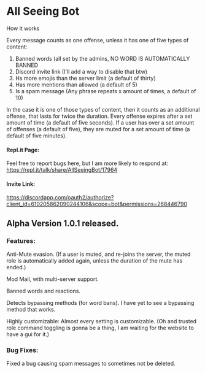 # All Seeing Bot
How it works

Every message counts as one offense, unless it has one of five types of content:

1) Banned words (all set by the admins, NO WORD IS AUTOMATICALLY BANNED
2) Discord invite link (I'll add a way to disable that btw)
3) Hs more emojis than the server limit (a default of thirty)
4) Has more mentions than allowed (a default of 5)
5) Is a spam message (Any phrase repeats x amount of times, a default of 10)

In the case it is one of those types of content, then it counts as an additional offense, that lasts for twice the duration. Every offense expires after a set amount of time (a default of five seconds). If a user has over a set amount of offenses (a default of five), they are muted for a set amount of time (a default of five minutes).

#### Repl.it Page:

Feel free to report bugs here, but I am more likely to respond at:
https://repl.it/talk/share/AllSeeingBot/17964

#### Invite Link:

https://discordapp.com/oauth2/authorize?client_id=610205862090244106&scope=bot&permissions=268446790


## Alpha Version 1.0.1 released.
### Features:

Anti-Mute evasion. (If a user is muted, and re-joins the server, the muted role is automatically added again, unless the duration of the mute has ended.)

Mod Mail, with multi-server support.

Banned words and reactions.

Detects bypassing methods (for word bans). I have yet to see a bypassing method that works.

Highly customizable: Almost every setting is customizable. (Oh and trusted role command toggling is gonna be a thing, I am waiting for the website to have a gui for it.)

### Bug Fixes:

Fixed a bug causing spam messages to sometimes not be deleted.
